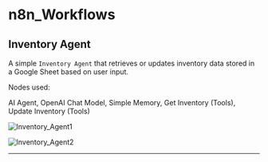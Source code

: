 # n8n_Workflows


## Inventory Agent

A simple `Inventory Agent` that retrieves or updates inventory data stored in a Google Sheet based on user input.

Nodes used: 

AI Agent, OpenAI Chat Model, Simple Memory, Get Inventory (Tools), Update Inventory (Tools)

![Inventory_Agent1](https://github.com/user-attachments/assets/90b42a1b-ac27-4438-8f64-88b8ed23c35b)

![Inventory_Agent2](https://github.com/user-attachments/assets/d12d8900-c4fb-433b-8cd5-33309f94f164)

---
